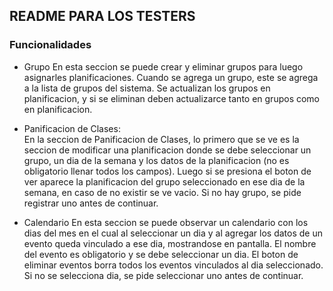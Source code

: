 ## README PARA LOS TESTERS

### Funcionalidades

- Grupo
  En esta seccion se puede crear y eliminar grupos para luego asignarles planificaciones. Cuando se agrega un grupo, este se agrega a la lista de grupos del sistema. Se actualizan los grupos en planificacion, y si se eliminan deben actualizarce tanto en grupos como en planificacion.

- Panificacion de Clases:  
  En la seccion de Panificacion de Clases, lo primero que se ve es la seccion de modificar una planificacion donde se debe seleccionar un grupo, un dia de la semana y los datos de la planificacion (no es obligatorio llenar todos los campos).
  Luego si se presiona el boton de ver aparece la planificacion del grupo seleccionado en ese dia de la semana, en caso de no existir se ve vacio.
  Si no hay grupo, se pide registrar uno antes de continuar.

- Calendario
  En esta seccion se puede observar un calendario con los dias del mes en el cual al seleccionar un dia y al agregar los datos de un evento queda vinculado a ese dia, mostrandose en pantalla.
  El nombre del evento es obligatorio y se debe seleccionar un dia. El boton de eliminar eventos borra todos los eventos vinculados al dia seleccionado. Si no se selecciona dia, se pide seleccionar uno antes de continuar.
